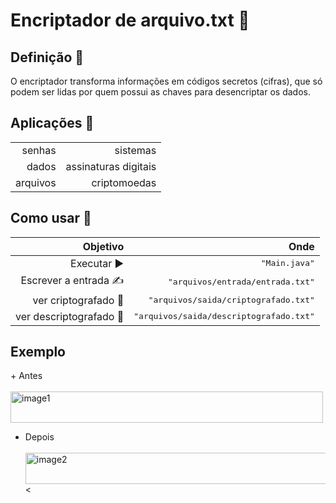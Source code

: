 <h1>Encriptador de arquivo.txt 📜</h1>

<h2>Definição 🗿</h2>
O encriptador transforma informações em códigos secretos (cifras), que só podem ser lidas por quem possui as chaves para desencriptar os dados.

<h2>Aplicações 📎</h2>

|  |  |
| ------: | -----------: |
| senhas | sistemas             |
|  dados | assinaturas digitais |
| arquivos | criptomoedas       |

<h2>Como usar 🤔</h2>

| **Objetivo** | **Onde** |
| ------: | -----------: |
| Executar ▶️| <kbd>"Main.java"</kbd> |
| Escrever a entrada ✍️| <kbd>"arquivos/entrada/entrada.txt"</kbd>  |
| ver criptografado 🔣    | <kbd>"arquivos/saida/criptografado.txt"</kbd>    |
| ver descriptografado 📰️ | <kbd>"arquivos/saida/descriptografado.txt"</kbd> |

<h2>Exemplo </h2>
+ Antes<br><br>
<img align="center" alt="image1" height="50" width="500" src="https://cdn.discordapp.com/attachments/816279312591880235/977680059143954472/Screenshot_1.png"><br>

+ Depois<br><br>
<img align="center" alt="image2" height="50" width="500" src="https://cdn.discordapp.com/attachments/816279312591880235/977680059420774410/Screenshot_2.png"><
  